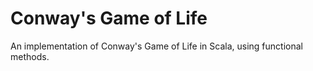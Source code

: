 # Conway's Game of Life

An implementation of Conway's Game of Life in Scala, using functional methods.
